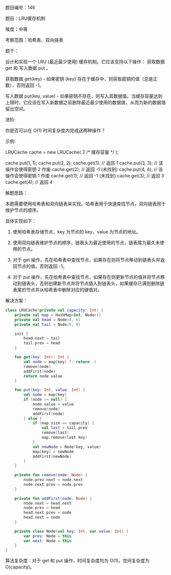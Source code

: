 题目编号：146

题目：LRU缓存机制

难度：中等

考察范围：哈希表、双向链表

题干：

设计和实现一个 LRU (最近最少使用) 缓存机制。它应该支持以下操作： 获取数据 get 和 写入数据 put 。

获取数据 get(key) - 如果密钥 (key) 存在于缓存中，则获取密钥的值（总是正数），否则返回 -1。

写入数据 put(key, value) - 如果密钥不存在，则写入其数据值。当缓存容量达到上限时，它应该在写入新数据之前删除最近最少使用的数据值，从而为新的数据值留出空间。

进阶:

你是否可以在 O(1) 时间复杂度内完成这两种操作？

示例:

LRUCache cache = new LRUCache( 2 /* 缓存容量 */ );

cache.put(1, 1);
cache.put(2, 2);
cache.get(1);       // 返回  1
cache.put(3, 3);    // 该操作会使得密钥 2 作废
cache.get(2);       // 返回 -1 (未找到)
cache.put(4, 4);    // 该操作会使得密钥 1 作废
cache.get(1);       // 返回 -1 (未找到)
cache.get(3);       // 返回  3
cache.get(4);       // 返回  4

解题思路：

本题需要使用哈希表和双向链表来实现。哈希表用于快速查找节点，双向链表用于维护节点的顺序。

具体实现如下：

1. 使用哈希表存储节点，key 为节点的 key，value 为节点的地址。

2. 使用双向链表维护节点的顺序，链表头为最近使用的节点，链表尾为最久未使用的节点。

3. 对于 get 操作，先在哈希表中查找节点，如果存在则将节点移动到链表头并返回节点的值，否则返回 -1。

4. 对于 put 操作，先在哈希表中查找节点，如果存在则更新节点的值并将节点移动到链表头，否则创建新节点并将节点插入到链表头，如果缓存已满则删除链表尾的节点并从哈希表中删除对应的键值对。

解决方案：

```kotlin
class LRUCache(private val capacity: Int) {
    private val map = HashMap<Int, Node>()
    private val head = Node(0, 0)
    private val tail = Node(0, 0)

    init {
        head.next = tail
        tail.prev = head
    }

    fun get(key: Int): Int {
        val node = map[key] ?: return -1
        remove(node)
        addFirst(node)
        return node.value
    }

    fun put(key: Int, value: Int) {
        val node = map[key]
        if (node != null) {
            node.value = value
            remove(node)
            addFirst(node)
        } else {
            if (map.size == capacity) {
                val last = tail.prev
                remove(last)
                map.remove(last.key)
            }
            val newNode = Node(key, value)
            map[key] = newNode
            addFirst(newNode)
        }
    }

    private fun remove(node: Node) {
        node.prev.next = node.next
        node.next.prev = node.prev
    }

    private fun addFirst(node: Node) {
        node.next = head.next
        node.prev = head
        head.next.prev = node
        head.next = node
    }

    private class Node(val key: Int, var value: Int) {
        var prev: Node = this
        var next: Node = this
    }
}
```

算法复杂度：对于 get 和 put 操作，时间复杂度均为 O(1)。空间复杂度为 O(capacity)。